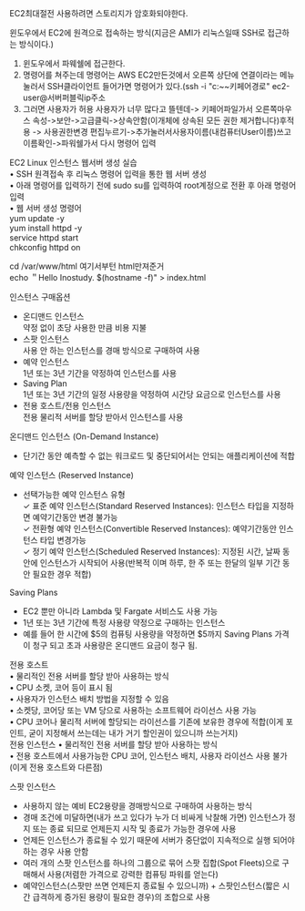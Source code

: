 EC2최대절전 사용하려면 스토리지가 암호화되야한다.  

윈도우에서 EC2에 원격으로 접속하는 방식(지금은 AMI가 리눅스일때 SSH로 접근하는 방식이다.)  
1. 윈도우에서 파웨쉘에 접근한다.  
2. 명령어를 쳐주는데 명령어는 AWS EC2만든것에서 오른쪽 상단에 연결이라는 메뉴 눌러서 SSH클라이언트 들어가면 명령어가 있다.(ssh -i "c:\~~키페어경로" ec2-user@서버퍼블릭ip주소  
3. 그러면 사용자가 허용 사용자가 너무 많다고 뜰텐데-> 키페어파일가서 오른쪽마우스 속성->보안->고급클릭->상속안함(이개체에 상속된 모든 권한 제거합니다)후적용
-> 사용권한변경 편집누르기->추가눌러서사용자이름(내컴퓨터User이름)쓰고 이름확인->파워쉘가서 다시 명령어 입력  

EC2 Linux 인스턴스 웹서버 생성 실습  
• SSH 원격접속 후 리눅스 명령어 입력을 통한 웹 서버 생성  
• 아래 명령어를 입력하기 전에 sudo su를 입력하여 root계정으로 전환 후 아래 명령어 입력  
• 웹 서버 생성 명령어  
yum update -y  
yum install httpd -y  
service httpd start  
chkconfig httpd on  

cd /var/www/html 여기서부턴 html만져준거    
echo ＂Hello Inostudy. $(hostname -f)" > index.html  

인스턴스 구매옵션  
- 온디맨드 인스턴스  
약정 없이 초당 사용한 만큼 비용 지불  
- 스팟 인스턴스  
사용 안 하는 인스턴스를 경매 방식으로 구매하여 사용  
- 예약 인스턴스  
1년 또는 3년 기간을 약정하여 인스턴스를 사용  
- Saving Plan  
1년 또는 3년 기간의 일정 사용량을 약정하여 시간당 요금으로 인스턴스를 사용  
- 전용 호스트/전용 인스턴스  
전용 물리적 서버를 할당 받아서 인스턴스를 사용  


온디맨드 인스턴스 (On-Demand Instance)  
- 단기간 동안 예측할 수 없는 워크로드 및 중단되어서는 안되는 애플리케이션에 적합

예약 인스턴스 (Reserved Instance)  
- 선택가능한 예약 인스턴스 유형  
✓ 표준 예약 인스턴스(Standard Reserved Instances): 인스턴스 타입을 지정하면 예약기간동안 변경 불가능  
✓ 전환형 예약 인스턴스(Convertible Reserved Instances): 예약기간동안 인스턴스 타입 변경가능  
✓ 정기 예약 인스턴스(Scheduled Reserved Instances): 지정된 시간, 날짜 동안에 인스턴스가 시작되어 사용(반복적
이며 하루, 한 주 또는 한달의 일부 기간 동안 필요한 경우 적합)  

Saving Plans  
- EC2 뿐만 아니라 Lambda 및 Fargate 서비스도 사용 가능  
- 1년 또는 3년 기간에 특정 사용량 약정으로 구매하는 인스턴스  
- 예를 들어 한 시간에 $5의 컴퓨팅 사용량을 약정하면 $5까지 Saving Plans 가격이 청구 되고 초과 사용량은 온디맨드 요금이 청구 됨.  

전용 호스트  
• 물리적인 전용 서버를 할당 받아 사용하는 방식  
• CPU 소켓, 코어 등이 표시 됨  
• 사용자가 인스턴스 배치 방법을 지정할 수 있음  
• 소켓당, 코어당 또는 VM 당으로 사용하는 소프트웨어 라이선스 사용 가능  
• CPU 코어나 물리적 서버에 할당되는 라이선스를 기존에 보유한 경우에 적합(이게 포인트, 굳이 지정해서 쓰는데는 내가 거기 할인권이 있으니까 쓰는거지)  
전용 인스턴스
• 물리적인 전용 서버를 할당 받아 사용하는 방식  
• 전용 호스트에서 사용가능한 CPU 코어, 인스턴스 배치, 사용자 라이선스 사용 불가(이게 전용 호스트와 다른점)  

스팟 인스턴스  
- 사용하지 않는 예비 EC2용량을 경매방식으로 구매하여 사용하는 방식  
- 경매 조건에 미달하면(내가 쓰고 있다가 누가 더 비싸게 낙찰해 가면) 인스턴스가 정지 또는 종료 되므로 언제든지 시작 및 종료가 가능한 경우에 사용  
- 언제든 인스턴스가 종료될 수 있기 때문에 서버가 중단없이 지속적으로 실행 되어야하는 경우 사용 안함
- 여러 개의 스팟 인스턴스를 하나의 그룹으로 묶어 스팟 집합(Spot Fleets)으로 구매해서 사용(저렴한 가격으로 강력한 컴퓨팅 파워를 얻는다)  
- 예약인스턴스(스팟만 쓰면 언제든지 종료될 수 있으니까) + 스팟인스턴스(짧은 시간 급격하게 증가된 용량이 필요한 경우)의 조합으로 사용



